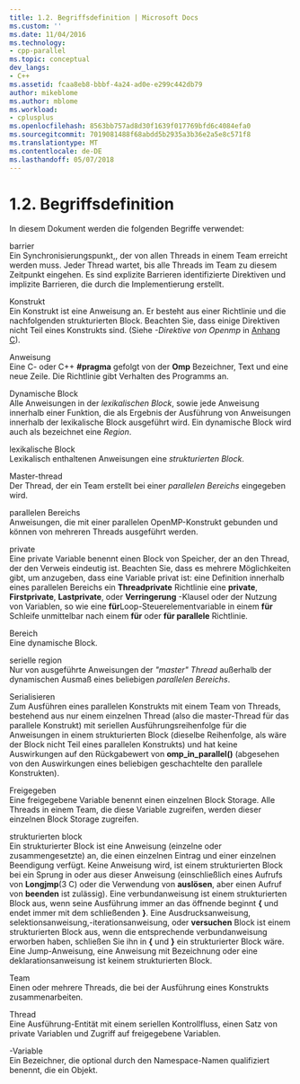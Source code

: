 ```yaml
---
title: 1.2. Begriffsdefinition | Microsoft Docs
ms.custom: ''
ms.date: 11/04/2016
ms.technology:
- cpp-parallel
ms.topic: conceptual
dev_langs:
- C++
ms.assetid: fcaa8eb8-bbbf-4a24-ad0e-e299c442db79
author: mikeblome
ms.author: mblome
ms.workload:
- cplusplus
ms.openlocfilehash: 8563bb757ad8d30f1639f017769bfd6c4084efa0
ms.sourcegitcommit: 7019081488f68abdd5b2935a3b36e2a5e8c571f8
ms.translationtype: MT
ms.contentlocale: de-DE
ms.lasthandoff: 05/07/2018
---
```

# <a name="12-definition-of-terms"></a>1.2. Begriffsdefinition
In diesem Dokument werden die folgenden Begriffe verwendet:  
  
 barrier  
 Ein Synchronisierungspunkt,, der von allen Threads in einem Team erreicht werden muss.  Jeder Thread wartet, bis alle Threads im Team zu diesem Zeitpunkt eingehen. Es sind explizite Barrieren identifizierte Direktiven und implizite Barrieren, die durch die Implementierung erstellt.  
  
 Konstrukt  
 Ein Konstrukt ist eine Anweisung an. Er besteht aus einer Richtlinie und die nachfolgenden strukturierten Block. Beachten Sie, dass einige Direktiven nicht Teil eines Konstrukts sind. (Siehe *-Direktive von Openmp* in [Anhang C](../../parallel/openmp/c-openmp-c-and-cpp-grammar.md)).  
  
 Anweisung  
 Eine C- oder C++ **#pragma** gefolgt von der **Omp** Bezeichner, Text und eine neue Zeile. Die Richtlinie gibt Verhalten des Programms an.  
  
 Dynamische Block  
 Alle Anweisungen in der *lexikalischen Block*, sowie jede Anweisung innerhalb einer Funktion, die als Ergebnis der Ausführung von Anweisungen innerhalb der lexikalische Block ausgeführt wird. Ein dynamische Block wird auch als bezeichnet eine *Region*.  
  
 lexikalische Block  
 Lexikalisch enthaltenen Anweisungen eine *strukturierten Block*.  
  
 Master-thread  
 Der Thread, der ein Team erstellt bei einer *parallelen Bereichs* eingegeben wird.  
  
 parallelen Bereichs  
 Anweisungen, die mit einer parallelen OpenMP-Konstrukt gebunden und können von mehreren Threads ausgeführt werden.  
  
 private  
 Eine private Variable benennt einen Block von Speicher, der an den Thread, der den Verweis eindeutig ist. Beachten Sie, dass es mehrere Möglichkeiten gibt, um anzugeben, dass eine Variable privat ist: eine Definition innerhalb eines parallelen Bereichs ein **Threadprivate** Richtlinie eine **private**, **Firstprivate**, **Lastprivate**, oder **Verringerung** -Klausel oder der Nutzung von Variablen, so wie eine **für**Loop-Steuerelementvariable in einem **für** Schleife unmittelbar nach einem **für** oder **für parallele** Richtlinie.  
  
 Bereich  
 Eine dynamische Block.  
  
 serielle region  
 Nur von ausgeführte Anweisungen der *"master" Thread* außerhalb der dynamischen Ausmaß eines beliebigen *parallelen Bereichs*.  
  
 Serialisieren  
 Zum Ausführen eines parallelen Konstrukts mit einem Team von Threads, bestehend aus nur einem einzelnen Thread (also die master-Thread für das parallele Konstrukt) mit seriellen Ausführungsreihenfolge für die Anweisungen in einem strukturierten Block (dieselbe Reihenfolge, als wäre der Block nicht Teil eines parallelen Konstrukts) und hat keine Auswirkungen auf den Rückgabewert von **omp_in_parallel()** (abgesehen von den Auswirkungen eines beliebigen geschachtelte den parallele Konstrukten).  
  
 Freigegeben  
 Eine freigegebene Variable benennt einen einzelnen Block Storage. Alle Threads in einem Team, die diese Variable zugreifen, werden dieser einzelnen Block Storage zugreifen.  
  
 strukturierten block  
 Ein strukturierter Block ist eine Anweisung (einzelne oder zusammengesetzte) an, die einen einzelnen Eintrag und einer einzelnen Beendigung verfügt. Keine Anweisung wird, ist einem strukturierten Block bei ein Sprung in oder aus dieser Anweisung (einschließlich eines Aufrufs von **Longjmp**(3 C) oder die Verwendung von **auslösen**, aber einen Aufruf von **beenden** ist zulässig). Eine verbundanweisung ist einem strukturierten Block aus, wenn seine Ausführung immer an das öffnende beginnt **{** und endet immer mit dem schließenden **}**. Eine Ausdrucksanweisung, selektionsanweisung,-iterationsanweisung, oder **versuchen** Block ist einem strukturierten Block aus, wenn die entsprechende verbundanweisung erworben haben, schließen Sie ihn in **{** und **}** ein strukturierter Block wäre. Eine Jump-Anweisung, eine Anweisung mit Bezeichnung oder eine deklarationsanweisung ist keinem strukturierten Block.  
  
 Team  
 Einen oder mehrere Threads, die bei der Ausführung eines Konstrukts zusammenarbeiten.  
  
 Thread  
 Eine Ausführung-Entität mit einem seriellen Kontrollfluss, einen Satz von private Variablen und Zugriff auf freigegebene Variablen.  
  
 -Variable  
 Ein Bezeichner, die optional durch den Namespace-Namen qualifiziert benennt, die ein Objekt.